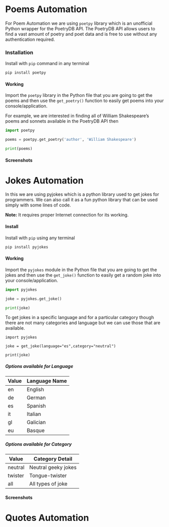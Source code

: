 # Poems Automation
For Poem Automation we are using `poetpy` library which is an unofficial Python wrapper for the PoetryDB API. 
The PoetryDB API allows users to find a vast amount of poetry and poet data and is free to use without any authentication required.

### Installation

Install with `pip` command in any terminal
```python
pip install poetpy
```

#### Working

Import the `poetpy` library in the Python file that you are going to get the poems and then use the `get_poetry()` function to easily get poems into your console/application.

For example, we are interested in finding all of William Shakespeare’s poems and sonnets available in the PoetryDB API then

```python
import poetpy

poems = poetpy.get_poetry('author', 'William Shakespeare')

print(poems)

```

#### Screenshots


# Jokes Automation
In this we are using pyjokes which is a python library used to get jokes for programmers. 
We can also call it as a fun python library that can be used simply with some lines of code.    

**Note:** It requires proper Internet connection for its working.

#### Install

Install with `pip` using any terminal

```python
pip install pyjokes
```

#### Working

Import the `pyjokes` module in the Python file that you are going to get the jokes and then use the `get_joke()` function to easily get a random joke into your console/application.

```python
import pyjokes

joke = pyjokes.get_joke()

print(joke)
```
To get jokes in a specific language and for a particular category though there are not many categories and language but we can use those that are available.

```
import pyjokes

joke = get_joke(language="es",category="neutral")

print(joke)
```

##### Options available for Language

|Value|Language Name|
|---|---|
|en|English|
|de|German|
|es|Spanish|
|it|Italian|
|gl|Galician
|eu|Basque|
    
##### Options available for Category
|Value|Category Detail|
|---|---|
|neutral|Neutral geeky jokes|
|twister|Tongue-twister|
|all|All types of joke|

#### Screenshots


# Quotes Automation

